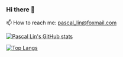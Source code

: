 ### Hi there 👋

<!--
**pascallin/pascallin** is a ✨ _special_ ✨ repository because its `README.md` (this file) appears on your GitHub profile.

Here are some ideas to get you started:

- 🔭 I’m currently working on ...
- 🌱 I’m currently learning ...
- 👯 I’m looking to collaborate on ...
- 🤔 I’m looking for help with ...
- 💬 Ask me about ...
- 📫 How to reach me: ...
- 😄 Pronouns: ...
- ⚡ Fun fact: ...
-->

📫 How to reach me: pascal_lin@foxmail.com

[![Pascal Lin's GitHub stats](https://github-readme-stats.vercel.app/api?username=pascallin)](https://github.com/anuraghazra/github-readme-stats)

[![Top Langs](https://github-readme-stats.vercel.app/api/top-langs/?username=pascallin)](https://github.com/anuraghazra/github-readme-stats)
